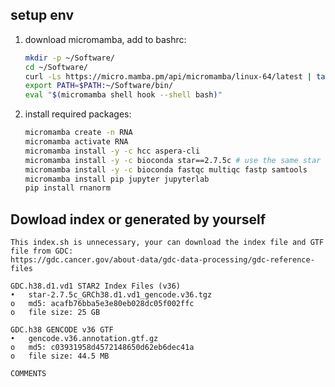 ## setup env


1. download micromamba, add to bashrc:
   ```bash
   mkdir -p ~/Software/
   cd ~/Software/
   curl -Ls https://micro.mamba.pm/api/micromamba/linux-64/latest | tar -xvj bin/micromamba
   export PATH=$PATH:~/Software/bin/
   eval "$(micromamba shell hook --shell bash)"
   ```
   
2. install required packages:
   ```bash
   micromamba create -n RNA
   micromamba activate RNA
   micromamba install -y -c hcc aspera-cli
   micromamba install -y -c bioconda star==2.7.5c # use the same star version as GDC TCGA
   micromamba install -y -c bioconda fastqc multiqc fastp samtools
   micromamba install pip jupyter jupyterlab
   pip install rnanorm
    ```


## Dowload index or generated by yourself
    This index.sh is unnecessary, your can download the index file and GTF file from GDC:
    https://gdc.cancer.gov/about-data/gdc-data-processing/gdc-reference-files
    
    GDC.h38.d1.vd1 STAR2 Index Files (v36)
    •	star-2.7.5c_GRCh38.d1.vd1_gencode.v36.tgz
    o	md5: acafb76bba5e3e80eb028dc05f002ffc
    o	file size: 25 GB
    
    GDC.h38 GENCODE v36 GTF
    •	gencode.v36.annotation.gtf.gz
    o	md5: c03931958d4572148650d62eb6dec41a
    o	file size: 44.5 MB
    
    COMMENTS
